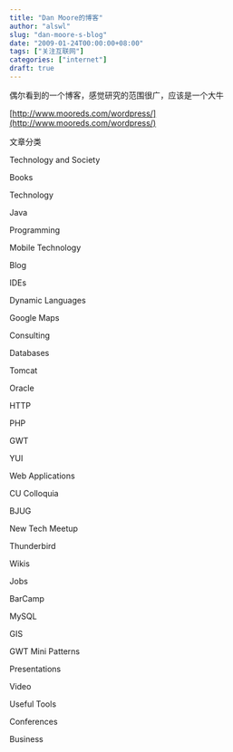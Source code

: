 ```yaml
---
title: "Dan Moore的博客"
author: "alswl"
slug: "dan-moore-s-blog"
date: "2009-01-24T00:00:00+08:00"
tags: ["关注互联网"]
categories: ["internet"]
draft: true
---
```


偶尔看到的一个博客，感觉研究的范围很广，应该是一个大牛

[http://www.mooreds.com/wordpress/](http://www.mooreds.com/wordpress/)

文章分类

Technology and Society

Books

Technology

Java

Programming

Mobile Technology

Blog

IDEs

Dynamic Languages

Google Maps

Consulting

Databases

Tomcat

Oracle

HTTP

PHP

GWT

YUI

Web Applications

CU Colloquia

BJUG

New Tech Meetup

Thunderbird

Wikis

Jobs

BarCamp

MySQL

GIS

GWT Mini Patterns

Presentations

Video

Useful Tools

Conferences

Business
